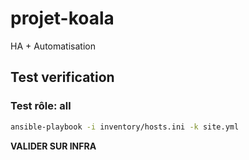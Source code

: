 # projet-koala
HA + Automatisation

## Test verification

### Test rôle: all
```bash
ansible-playbook -i inventory/hosts.ini -k site.yml
```

**VALIDER SUR INFRA**


